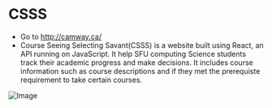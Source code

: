 # CSSS 
- Go to http://camway.ca/
- Course Seeing Selecting Savant(CSSS) is a website built using React, an API running on JavaScript. It help SFU computing Science students track their academic progress and make decisions.
 It includes course information such as course descriptions and if they met the prerequiste requirement to take certain courses.

![Image](/src/index.png)